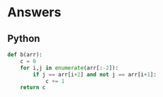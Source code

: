 # Answers

## Python

```python
def b(arr):
    c = 0
    for i,j in enumerate(arr[:-2]):
        if j == arr[i+2] and not j == arr[i+1]:
            c += 1
    return c
```